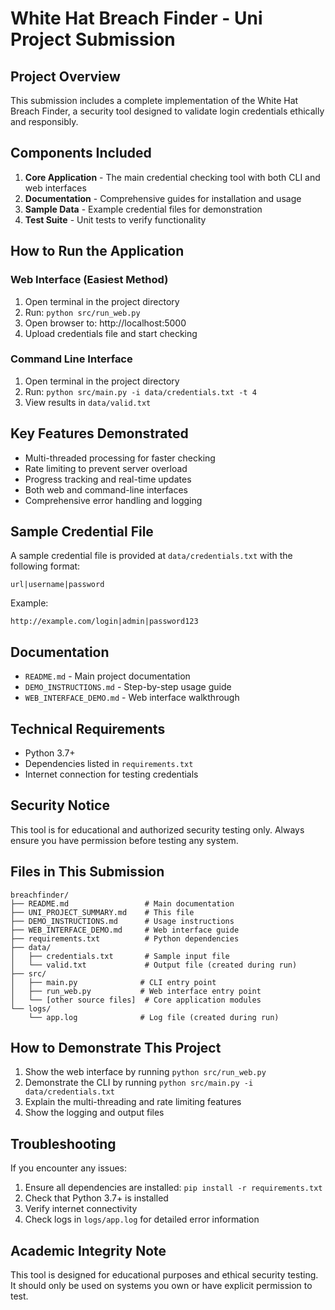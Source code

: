 # White Hat Breach Finder - Uni Project Submission

## Project Overview

This submission includes a complete implementation of the White Hat Breach Finder, a security tool designed to validate login credentials ethically and responsibly.

## Components Included

1. **Core Application** - The main credential checking tool with both CLI and web interfaces
2. **Documentation** - Comprehensive guides for installation and usage
3. **Sample Data** - Example credential files for demonstration
4. **Test Suite** - Unit tests to verify functionality

## How to Run the Application

### Web Interface (Easiest Method)
1. Open terminal in the project directory
2. Run: `python src/run_web.py`
3. Open browser to: http://localhost:5000
4. Upload credentials file and start checking

### Command Line Interface
1. Open terminal in the project directory
2. Run: `python src/main.py -i data/credentials.txt -t 4`
3. View results in `data/valid.txt`

## Key Features Demonstrated

- Multi-threaded processing for faster checking
- Rate limiting to prevent server overload
- Progress tracking and real-time updates
- Both web and command-line interfaces
- Comprehensive error handling and logging

## Sample Credential File

A sample credential file is provided at `data/credentials.txt` with the following format:
```
url|username|password
```

Example:
```
http://example.com/login|admin|password123
```

## Documentation

- `README.md` - Main project documentation
- `DEMO_INSTRUCTIONS.md` - Step-by-step usage guide
- `WEB_INTERFACE_DEMO.md` - Web interface walkthrough

## Technical Requirements

- Python 3.7+
- Dependencies listed in `requirements.txt`
- Internet connection for testing credentials

## Security Notice

This tool is for educational and authorized security testing only. Always ensure you have permission before testing any system.

## Files in This Submission

```
breachfinder/
├── README.md                 # Main documentation
├── UNI_PROJECT_SUMMARY.md    # This file
├── DEMO_INSTRUCTIONS.md      # Usage instructions
├── WEB_INTERFACE_DEMO.md     # Web interface guide
├── requirements.txt          # Python dependencies
├── data/
│   ├── credentials.txt       # Sample input file
│   └── valid.txt             # Output file (created during run)
├── src/
│   ├── main.py              # CLI entry point
│   ├── run_web.py           # Web interface entry point
│   └── [other source files]  # Core application modules
└── logs/
    └── app.log              # Log file (created during run)
```

## How to Demonstrate This Project

1. Show the web interface by running `python src/run_web.py`
2. Demonstrate the CLI by running `python src/main.py -i data/credentials.txt`
3. Explain the multi-threading and rate limiting features
4. Show the logging and output files

## Troubleshooting

If you encounter any issues:
1. Ensure all dependencies are installed: `pip install -r requirements.txt`
2. Check that Python 3.7+ is installed
3. Verify internet connectivity
4. Check logs in `logs/app.log` for detailed error information

## Academic Integrity Note

This tool is designed for educational purposes and ethical security testing. It should only be used on systems you own or have explicit permission to test.